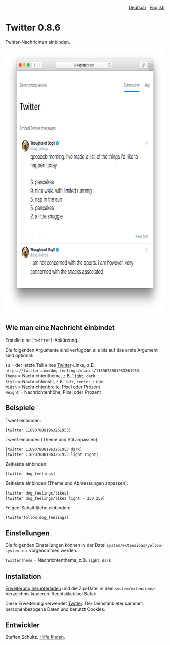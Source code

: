 <p align="right"><a href="README-de.md">Deutsch</a> &nbsp; <a href="README.md">English</a></p>

# Twitter 0.8.6

Twitter-Nachrichten einbinden.

<p align="center"><img src="twitter-screenshot.png?raw=true" width="795" height="836" alt="Bildschirmfoto"></p>

## Wie man eine Nachricht einbindet

Erstelle eine `[twitter]`-Abkürzung. 

Die folgenden Argumente sind verfügbar, alle bis auf das erste Argument sind optional:
 
`Id` = der letzte Teil eines [Twitter](https://www.twitter.com)-Links, z.B. `https://twitter.com/dog_feelings/status/1169078881963261953`  
`Theme` = Nachrichtenthema, z.B. `light`, `dark`  
`Style` = Nachrichtenstil, z.B. `left`, `center`, `right`  
`Width` = Nachrichtenbreite, Pixel oder Prozent  
`Height` = Nachrichtenhöhe, Pixel oder Prozent  

## Beispiele

Tweet einbinden:

    [twitter 1169078881963261953]

Tweet einbinden (Theme und Stil anpassen):

    [twitter 1169078881963261953 dark]
    [twitter 1169078881963261953 light right]

Zeitleiste einbinden:

    [twitter dog_feelings]

Zeitleiste einbinden (Theme und Abmessungen anpassen):

    [twitter dog_feelings/likes]
    [twitter dog_feelings/likes light - 250 250]

Folgen-Schaltfläche einbinden:

    [twitterfollow dog_feelings]

## Einstellungen

Die folgenden Einstellungen können in der Datei `system/extensions/yellow-system.ini` vorgenommen werden:

`TwitterTheme` = Nachrichtenthema, z.B. `light`, `dark`  

## Installation

[Erweiterung herunterladen](https://github.com/datenstrom/yellow-extensions/raw/master/zip/twitter.zip) und die Zip-Datei in dein `system/extensions`-Verzeichnis kopieren. Rechtsklick bei Safari.

Diese Erweiterung verwendet [Twitter](https://www.twitter.com). Der Dienstanbieter sammelt personenbezogene Daten und benutzt Cookies.

## Entwickler

Steffen Schultz. [Hilfe finden](https://github.com/schulle4u/yellow-extensions-schulle4u/issues).
